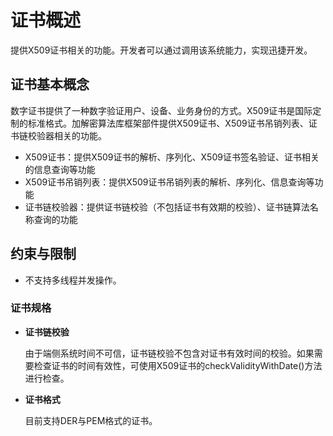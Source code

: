 # 证书概述
提供X509证书相关的功能。开发者可以通过调用该系统能力，实现迅捷开发。

## 证书基本概念

数字证书提供了一种数字验证用户、设备、业务身份的方式。X509证书是国际定制的标准格式。加解密算法库框架部件提供X509证书、X509证书吊销列表、证书链校验器相关的功能。

- X509证书：提供X509证书的解析、序列化、X509证书签名验证、证书相关的信息查询等功能
- X509证书吊销列表：提供X509证书吊销列表的解析、序列化、信息查询等功能
- 证书链校验器：提供证书链校验（不包括证书有效期的校验）、证书链算法名称查询的功能

## 约束与限制

- 不支持多线程并发操作。

### 证书规格

- **证书链校验**<br/>

  由于端侧系统时间不可信，证书链校验不包含对证书有效时间的校验。如果需要检查证书的时间有效性，可使用X509证书的checkValidityWithDate()方法进行检查。

- **证书格式**
  
  目前支持DER与PEM格式的证书。
